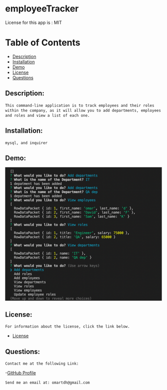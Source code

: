 # employeeTracker

License for this app is : MIT

# Table of Contents

- [Description](#description)
- [Installation](#installation)
- [Demo](#demo)
- [License](#license)
- [Questions](#questions)

## Description:
    This command-line application is to track employees and their roles within the company, as it will allow you to add departments, employees and roles and view a list of each one.

## Installation:
    mysql, and inquirer

## Demo:
![Demo Picture](employee-tracker.png)

## License:
    For information about the license, click the link below.

- [License](https://opensource.org/license/random)

## Questions:
    Contact me at the following Link:

-[GitHub Profile](https://github.com/omartdh)

    Send me an email at: omartdh@gmail.com